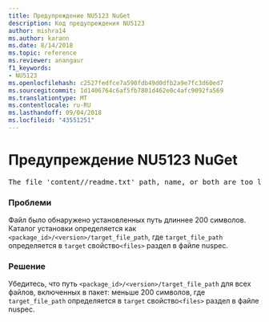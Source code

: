 ```yaml
---
title: Предупреждение NU5123 NuGet
description: Код предупреждения NU5123
author: mishra14
ms.author: karann
ms.date: 8/14/2018
ms.topic: reference
ms.reviewer: anangaur
f1_keywords:
- NU5123
ms.openlocfilehash: c2527fedfce7a590fdb49d0dfb2a9e7fc3d60ed7
ms.sourcegitcommit: 1d1406764c6af5fb7801d462e0c4afc9092fa569
ms.translationtype: MT
ms.contentlocale: ru-RU
ms.lasthandoff: 09/04/2018
ms.locfileid: "43551251"
---
```

# <a name="nuget-warning-nu5123"></a>Предупреждение NU5123 NuGet
<pre>The file 'content/<LongPath>/readme.txt' path, name, or both are too long. Your package might not work without long file path support. Please shorten the file path or file name.</pre>

### <a name="issue"></a>Проблеми

Файл было обнаружено установленных путь длиннее 200 символов. Каталог установки определяется как `<package_id>/<version>/target_file_path`, где `target_file_path` определяется в `target` свойство`<files>` раздел в файле nuspec.


### <a name="solution"></a>Решение

Убедитесь, что путь `<package_id>/<version>/target_file_path` для всех файлов, включенных в пакет: меньше 200 символов, где `target_file_path` определяется в `target` свойство`<files>` раздел в файле nuspec.

